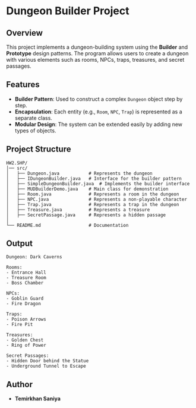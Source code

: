 # Dungeon Builder Project

## Overview
This project implements a dungeon-building system using the **Builder** and **Prototype** design patterns. The program allows users to create a dungeon with various elements such as rooms, NPCs, traps, treasures, and secret passages.

## Features
- **Builder Pattern**: Used to construct a complex `Dungeon` object step by step.
- **Encapsulation**: Each entity (e.g., `Room`, `NPC`, `Trap`) is represented as a separate class.
- **Modular Design**: The system can be extended easily by adding new types of objects.

## Project Structure
```
HW2.SHP/
│── src/
│   ├── Dungeon.java           # Represents the dungeon
│   ├── IDungeonBuilder.java   # Interface for the builder pattern
│   ├── SimpleDungeonBuilder.java  # Implements the builder interface
│   ├── MUDBuilderDemo.java    # Main class for demonstration
│   ├── Room.java              # Represents a room in the dungeon
│   ├── NPC.java               # Represents a non-playable character
│   ├── Trap.java              # Represents a trap in the dungeon
│   ├── Treasure.java          # Represents a treasure
│   ├── SecretPassage.java     # Represents a hidden passage
│
└── README.md                  # Documentation
```

## Output
```
Dungeon: Dark Caverns

Rooms:
- Entrance Hall
- Treasure Room
- Boss Chamber

NPCs:
- Goblin Guard
- Fire Dragon

Traps:
- Poison Arrows
- Fire Pit

Treasures:
- Golden Chest
- Ring of Power

Secret Passages:
- Hidden Door behind the Statue
- Underground Tunnel to Escape
```

## Author
- **Temirkhan Saniya**



